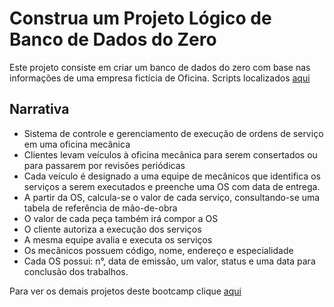 # Construa um Projeto Lógico de Banco de Dados do Zero
Este projeto consiste em criar um banco de dados do zero com base nas informações de uma empresa fictícia de Oficina. Scripts localizados [aqui]()

## Narrativa


 - Sistema de controle e gerenciamento de execução de ordens de serviço em uma oficina mecânica
 - Clientes levam veículos à oficina mecânica para serem consertados ou para passarem por revisões  periódicas
 - Cada veículo é designado a uma equipe de mecânicos que identifica os serviços a serem executados e preenche uma OS com data de entrega.
 - A partir da OS, calcula-se o valor de cada serviço, consultando-se uma tabela de referência de mão-de-obra
 - O valor de cada peça também irá compor a OS
 - O cliente autoriza a execução dos serviços
 - A mesma equipe avalia e executa os serviços
 - Os mecânicos possuem código, nome, endereço e especialidade
 - Cada OS possui: n°, data de emissão, um valor, status e uma data para conclusão dos trabalhos.
 
 
Para ver os demais projetos deste bootcamp clique [aqui](https://github.com/VagnerF/BOOTCAMP-DIO-DATABASE-EXP)
